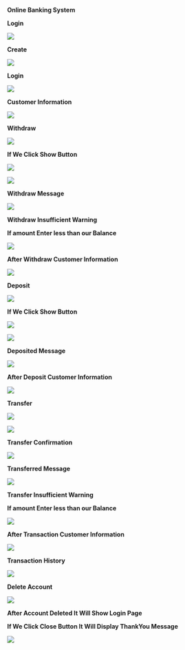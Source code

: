 **Online Banking System**

**Login**

![](RackMultipart20220425-1-10rfkz_html_8f53fb38b01bf237.jpg)

**Create**

![](RackMultipart20220425-1-10rfkz_html_528ba916a681cde2.jpg)

**Login**

![](RackMultipart20220425-1-10rfkz_html_ea99ed6fff8ca70b.jpg)

**Customer Information**

![](RackMultipart20220425-1-10rfkz_html_13c1fb9debadce46.jpg)

**Withdraw**

![](RackMultipart20220425-1-10rfkz_html_938ce37156ddedd4.jpg)

**If We Click Show Button**

![](RackMultipart20220425-1-10rfkz_html_b050a32162b85deb.jpg)

![](RackMultipart20220425-1-10rfkz_html_e81478ac9ea0563f.jpg)

**Withdraw Message**

![](RackMultipart20220425-1-10rfkz_html_7c6daf50b57b7ada.jpg)

**Withdraw Insufficient Warning**

**If amount Enter less than our Balance**

![](RackMultipart20220425-1-10rfkz_html_6bcf423efa1bd9ae.jpg)

**After Withdraw Customer Information**

![](RackMultipart20220425-1-10rfkz_html_38b8134e4796eabc.jpg)

**Deposit**

![](RackMultipart20220425-1-10rfkz_html_938ce37156ddedd4.jpg)

**If We Click Show Button**

![](RackMultipart20220425-1-10rfkz_html_b050a32162b85deb.jpg)

![](RackMultipart20220425-1-10rfkz_html_bbc0bbe6d8d7881f.jpg)

**Deposited Message**

![](RackMultipart20220425-1-10rfkz_html_3e8e5acf1aedc69.jpg)

**After Deposit Customer Information**

![](RackMultipart20220425-1-10rfkz_html_671e36a9a9fd614d.jpg)

**Transfer**

![](RackMultipart20220425-1-10rfkz_html_af6a3c7cef6d6861.jpg)

![](RackMultipart20220425-1-10rfkz_html_4e40586341d478b4.jpg)

**Transfer Confirmation**

![](RackMultipart20220425-1-10rfkz_html_34f18b1cf2278189.jpg)

**Transferred Message**

![](RackMultipart20220425-1-10rfkz_html_67faf9e03491ae3d.jpg)

**Transfer Insufficient Warning**

**If amount Enter less than our Balance**

![](RackMultipart20220425-1-10rfkz_html_8da10e39edb1282a.jpg)

**After Transaction Customer Information**

![](RackMultipart20220425-1-10rfkz_html_3a5237aee2f079a.jpg)

**Transaction History**

![](RackMultipart20220425-1-10rfkz_html_f70d635c930c69c.jpg)

**Delete Account**

![](RackMultipart20220425-1-10rfkz_html_889eb613d1e01e5c.jpg)

**After Account Deleted It Will Show Login Page**

**If We Click Close Button It Will Display ThankYou Message**

![](RackMultipart20220425-1-10rfkz_html_824ebc3acb3908bd.jpg)
